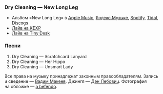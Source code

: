 ### Dry Cleaning — New Long Leg

- Альбом «New Long Leg» в
  [Apple Music](https://music.apple.com/album/1549505079),
  [Яндекс.Музыке](https://music.yandex.ru/album/14554923),
  [Spotify](https://open.spotify.com/album/4oNy189uvEgnJKNLsWx9Zz),
  [Tidal](https://tidal.com/browse/album/176698678),
  [Discogs](https://www.discogs.com/master/2051947)
- [Лайв на KEXP](https://youtu.be/_R4LoTn9mYE)
- [Лайв на Tiny Desk](https://youtu.be/Xdv9whWY-ZY)

### Песни

1. Dry Cleaning — Scratchcard Lanyard
2. Dry Cleaning — Her Hippo
3. Dry Cleaning — Unsmart Lady

Все права на музыку принадлежат законным правообладателям.
Запись и сведение — [Вадим Макеев](https://twitter.com/pepelsbey).
Джингл — [Дэн Лебовиц](https://www.youtube.com/channel/UC38A5qHrlc_Zgua7vL4b96w).
Фотография на обложке — [a befendo](https://unsplash.com/photos/oftroN2AG6g).
